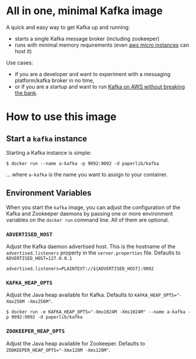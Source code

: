 # All in one, minimal Kafka image

A quick and easy way to get Kafka up and running:

* starts a single Kafka message broker (including zookeeper)
* runs with minimal memory requirements (even [aws micro instances](https://aws.amazon.com/ec2/instance-types/t3/) can host it)

Use cases:

* if you are a developer and want to experiment with a messaging platform/kafka broker in no time,
* or if you are a startup and want to run [Kafka on AWS without breaking the bank](https://medium.com/investing-in-tech/cost-effective-kafka-on-aws-6c02f9b0d7de).

# How to use this image

## Start a `kafka` instance

Starting a Kafka instance is simple:

```console
$ docker run --name a-kafka -p 9092:9092 -d paperlib/kafka
```

... where `a-kafka` is the name you want to assign to your container.


## Environment Variables

When you start the `kafka` image, you can adjust the configuration of the Kafka and Zookeeper daemons by passing one or more environment variables on the `docker run` command line. All of them are optional.

### `ADVERTISED_HOST`

Adjust the Kafka daemon advertised host. This is the hostname of the `advertised.listeners` property in the `server.properties` file. Defaults to `ADVERTISED_HOST=127.0.0.1`

```console
advertised.listeners=PLAINTEXT://${ADVERTISED_HOST}:9092
```

### `KAFKA_HEAP_OPTS`

Adjust the Java heap available for Kafka. Defaults to `KAFKA_HEAP_OPTS="-Xmx256M -Xms256M"`.

```console
$ docker run -e KAFKA_HEAP_OPTS="-Xmx1024M -Xms1024M" --name a-kafka -p 9092:9092 -d paperlib/kafka
```

### `ZOOKEEPER_HEAP_OPTS`

Adjust the Java heap available for Zookeeper. Defaults to `ZOOKEEPER_HEAP_OPTS="-Xmx128M -Xms128M"`.
